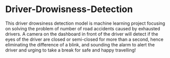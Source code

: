 # Driver-Drowisness-Detection
This driver drowsiness detection model is machine learning project focusing on solving the problem of number of road accidents caused by exhausted drivers. A camera on the dashboard in front of the driver will detect if the eyes of the driver are closed or semi-closed for more than a second, hence eliminating the difference of a blink, and sounding the alarm to alert the driver and urging to take a break for safe and happy travelling!
